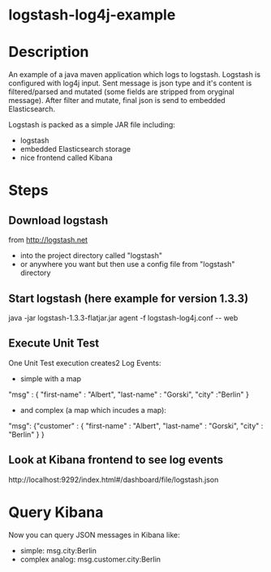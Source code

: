 logstash-log4j-example
======================

# Description
An example of a java maven application which logs to logstash. Logstash is configured with log4j input.
Sent message is json type and it's content is filtered/parsed and mutated (some fields are stripped from oryginal message).
After filter and mutate, final json is send to embedded Elasticsearch.

Logstash is packed as a simple JAR file including:
* logstash
* embedded Elasticsearch storage
* nice frontend called Kibana

# Steps

## Download logstash
from http://logstash.net
* into the project directory called "logstash"
* or anywhere you want but then use a config file from "logstash" directory

## Start logstash (here example for version 1.3.3)
java -jar logstash-1.3.3-flatjar.jar agent -f logstash-log4j.conf -- web

## Execute Unit Test
One Unit Test execution creates2 Log Events:
* simple with a map

"msg" : {
        "first-name" : "Albert",
         "last-name" : "Gorski",
         "city" :"Berlin"
        }


* and complex (a map which incudes a map):

"msg":
    {"customer" : {
        "first-name" : "Albert",
        "last-name" : "Gorski",
        "city" : "Berlin"
        }
    }


## Look at Kibana frontend to see log events
http://localhost:9292/index.html#/dashboard/file/logstash.json

# Query Kibana

Now you can query JSON messages in Kibana like:
* simple: msg.city:Berlin
* complex analog: msg.customer.city:Berlin
